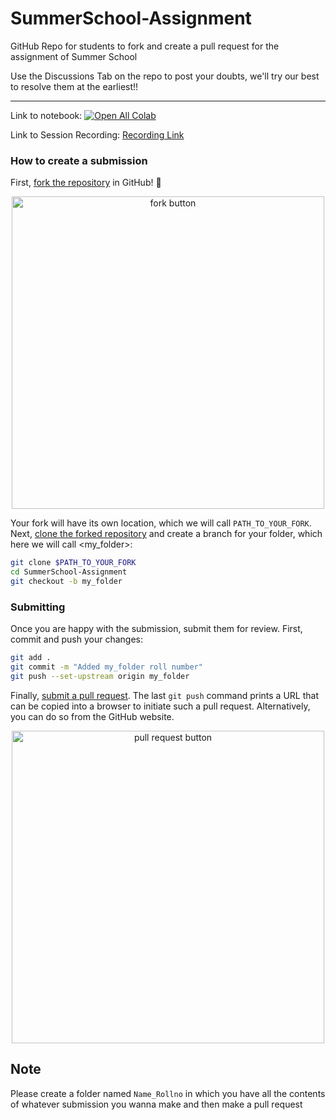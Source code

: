# SummerSchool-Assignment
GitHub Repo for students to fork and create a pull request for the assignment of Summer School

Use the Discussions Tab on the repo to post your doubts, we'll try our best to resolve them at the earliest!!

---

Link to notebook: [![Open All Colab](https://colab.research.google.com/assets/colab-badge.svg)](https://colab.research.google.com/github/Vinayak-VG/SummerSchool-Assignment)

Link to Session Recording: [Recording Link](https://drive.google.com/file/d/1C2WUfQL3x06Kpl-xOgTb0x3srq-c8kxU/view?usp=sharing)

### How to create a submission

First, [fork the repository](https://docs.github.com/en/github/getting-started-with-github/fork-a-repo) in GitHub! :fork_and_knife:
<a href="https://docs.github.com/en/github/getting-started-with-github/fork-a-repo">
<div style="text-align:center"><img src="https://docs.github.com/assets/images/help/repository/fork_button.jpg" alt="fork button" width="500"/></div>
</a>

Your fork will have its own location, which we will call `PATH_TO_YOUR_FORK`.<br>
Next, [clone the forked repository](https://docs.github.com/en/github/creating-cloning-and-archiving-repositories/cloning-a-repository) and create a branch for your folder, which here we will call <my_folder>:
```bash
git clone $PATH_TO_YOUR_FORK
cd SummerSchool-Assignment
git checkout -b my_folder
```

### Submitting

Once you are happy with the submission, submit them for review.
First, commit and push your changes:
```bash
git add .
git commit -m "Added my_folder roll number"
git push --set-upstream origin my_folder
```
Finally, [submit a pull request](https://docs.github.com/en/github/collaborating-with-issues-and-pull-requests/creating-a-pull-request).
The last `git push` command prints a URL that can be copied into a browser to initiate such a pull request.
Alternatively, you can do so from the GitHub website.
<a href="https://docs.github.com/en/github/collaborating-with-issues-and-pull-requests/creating-a-pull-request">
<div style="text-align:center"><img src="https://docs.github.com/assets/images/help/pull_requests/pull-request-start-review-button.png" alt="pull request button" width="500"/></div>
</a>

## Note
Please create a folder named  `Name_Rollno` in which you have all the contents of whatever submission you wanna make and then make a pull request


